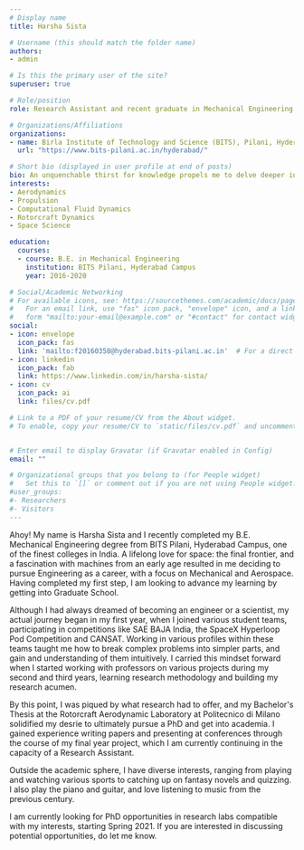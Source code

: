 ```yaml
---
# Display name
title: Harsha Sista

# Username (this should match the folder name)
authors:
- admin

# Is this the primary user of the site?
superuser: true

# Role/position
role: Research Assistant and recent graduate in Mechanical Engineering

# Organizations/Affiliations
organizations:
- name: Birla Institute of Technology and Science (BITS), Pilani, Hyderabad Campus
  url: "https://www.bits-pilani.ac.in/hyderabad/"

# Short bio (displayed in user profile at end of posts)
bio: An unquenchable thirst for knowledge propels me to delve deeper into my research interests, which include Aerodynamics, Propulsion and anything that lies outside the realm of our world.
interests:
- Aerodynamics
- Propulsion
- Computational Fluid Dynamics
- Rotorcraft Dynamics
- Space Science

education:
  courses:
  - course: B.E. in Mechanical Engineering
    institution: BITS Pilani, Hyderabad Campus
    year: 2016-2020

# Social/Academic Networking
# For available icons, see: https://sourcethemes.com/academic/docs/page-builder/#icons
#   For an email link, use "fas" icon pack, "envelope" icon, and a link in the
#   form "mailto:your-email@example.com" or "#contact" for contact widget.
social:
- icon: envelope
  icon_pack: fas
  link: 'mailto:f20160358@hyderabad.bits-pilani.ac.in'  # For a direct email link, use "mailto:test@example.org".
- icon: linkedin
  icon_pack: fab
  link: https://www.linkedin.com/in/harsha-sista/
- icon: cv
  icon_pack: ai
  link: files/cv.pdf

# Link to a PDF of your resume/CV from the About widget.
# To enable, copy your resume/CV to `static/files/cv.pdf` and uncomment the lines below.


# Enter email to display Gravatar (if Gravatar enabled in Config)
email: ""

# Organizational groups that you belong to (for People widget)
#   Set this to `[]` or comment out if you are not using People widget.
#user_groups:
#- Researchers
#- Visitors
---
```


Ahoy! My name is Harsha Sista and I recently completed my B.E. Mechanical Engineering degree from BITS Pilani, Hyderabad Campus, one of the finest colleges in India. A lifelong love for space: the final frontier, and a fascination with machines from an early age resulted in me deciding to pursue Engineering as a career, with a focus on Mechanical and Aerospace. Having completed my first step, I am looking to advance my learning by getting into Graduate School.

Although I had always dreamed of becoming an engineer or a scientist, my actual journey began in my first year, when I joined various student teams, participating in competitions like SAE BAJA India, the SpaceX Hyperloop Pod Competition and CANSAT. Working in various profiles within these teams taught me how to break complex problems into simpler parts, and gain and understanding of them intuitively. I carried this mindset forward when I started working with professors on various projects during my second and third years, learning research methodology and building my research acumen.

By this point, I was piqued by what research had to offer, and my Bachelor's Thesis at the Rotorcraft Aerodynamic Laboratory at Politecnico di Milano solidified my desrie to ultimately pursue a PhD and get into academia. I gained experience writing papers and presenting at conferences through the course of my final year project, which I am currently continuing in the capacity of a Research Assistant.

Outside the academic sphere, I have diverse interests, ranging from playing and watching various sports to catching up on fantasy novels and quizzing. I also play the piano and guitar, and love listening to music from the previous century.

I am currently looking for PhD opportunities in research labs compatible with my interests, starting Spring 2021. If you are interested in discussing potential opportunities, do let me know.



